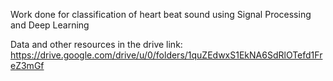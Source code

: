 Work done for classification of heart beat sound using Signal Processing and Deep Learning

Data and other resources in the drive link: https://drive.google.com/drive/u/0/folders/1quZEdwxS1EkNA6SdRlOTefd1FreZ3mGf
